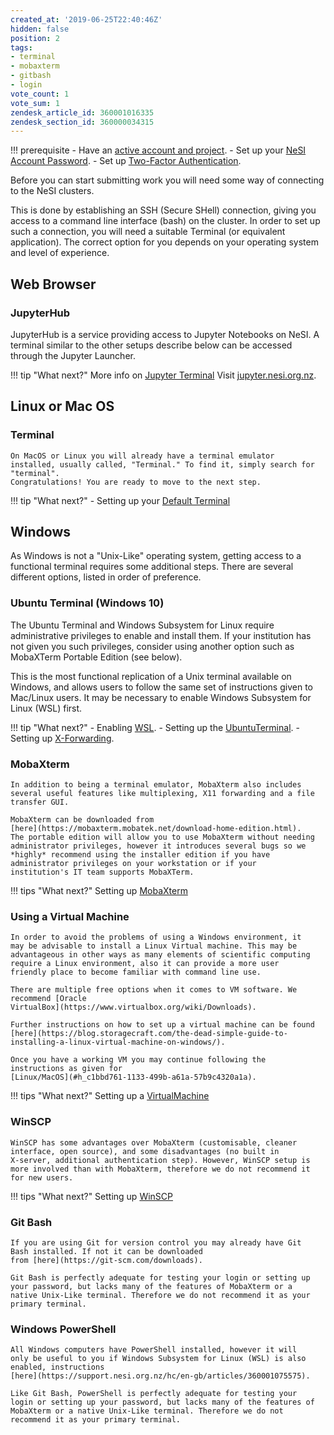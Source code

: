 ```yaml
---
created_at: '2019-06-25T22:40:46Z'
hidden: false
position: 2
tags:
- terminal
- mobaxterm
- gitbash
- login
vote_count: 1
vote_sum: 1
zendesk_article_id: 360001016335
zendesk_section_id: 360000034315
---
```


!!! prerequisite
     -   Have an [active account and
         project](https://support.nesi.org.nz/hc/en-gb/sections/360000196195-Accounts-Projects).
     -   Set up your [NeSI Account
         Password](https://support.nesi.org.nz/hc/en-gb/articles/360000335995).
     -   Set up [Two-Factor
         Authentication](https://support.nesi.org.nz/hc/en-gb/articles/360000203075).

Before you can start submitting work you will need some way of
connecting to the NeSI clusters.

This is done by establishing an SSH (Secure SHell) connection, giving
you access to a command line interface (bash) on the cluster. In order
to set up such a connection, you will need a suitable Terminal (or
equivalent application). The correct option for you depends on your
operating system and level of experience.

## Web Browser

### JupyterHub

JupyterHub is a service providing access to Jupyter Notebooks on
NeSI. A terminal similar to the other setups describe below can be
accessed through the Jupyter Launcher.

!!! tip "What next?"
    More info on [Jupyter Terminal](https://support.nesi.org.nz/hc/en-gb/articles/360001555615#jupyter-term) Visit [jupyter.nesi.org.nz](https://jupyter.nesi.org.nz/hub/).

## Linux or Mac OS

### Terminal

    On MacOS or Linux you will already have a terminal emulator
    installed, usually called, "Terminal." To find it, simply search for
    "terminal".  
    Congratulations! You are ready to move to the next step.

!!! tip "What next?"
    - Setting up your [Default Terminal](https://support.nesi.org.nz/hc/en-gb/articles/360000625535)

## Windows

As Windows is not a "Unix-Like" operating system, getting access to a
functional terminal requires some additional steps. There are several
different options, listed in order of preference.

### Ubuntu Terminal (Windows 10)

The Ubuntu Terminal and Windows Subsystem for Linux require
administrative privileges to enable and install them. If your
institution has not given you such privileges, consider using
another option such as MobaXTerm Portable Edition (see below).

This is the most functional replication of a Unix terminal available
on Windows, and allows users to follow the same set of instructions
given to Mac/Linux users. It may be necessary to enable Windows
Subsystem for Linux (WSL) first.

!!! tip "What next?"
    - Enabling [WSL](https://support.nesi.org.nz/hc/en-gb/articles/360001075575).
    - Setting up the [UbuntuTerminal](https://support.nesi.org.nz/hc/en-gb/articles/360001050575).
    - Setting up [X-Forwarding](https://support.nesi.org.nz/hc/en-gb/articles/4407442866703).

### MobaXterm

    In addition to being a terminal emulator, MobaXterm also includes
    several useful features like multiplexing, X11 forwarding and a file
    transfer GUI.

    MobaXterm can be downloaded from
    [here](https://mobaxterm.mobatek.net/download-home-edition.html).
    The portable edition will allow you to use MobaXterm without needing
    administrator privileges, however it introduces several bugs so we
    *highly* recommend using the installer edition if you have
    administrator privileges on your workstation or if your
    institution's IT team supports MobaXTerm.

!!! tips "What next?"
    Setting up [MobaXterm](https://support.nesi.org.nz/hc/en-gb/articles/360000624696)

### Using a Virtual Machine

    In order to avoid the problems of using a Windows environment, it
    may be advisable to install a Linux Virtual machine. This may be
    advantageous in other ways as many elements of scientific computing
    require a Linux environment, also it can provide a more user
    friendly place to become familiar with command line use.

    There are multiple free options when it comes to VM software. We
    recommend [Oracle
    VirtualBox](https://www.virtualbox.org/wiki/Downloads).

    Further instructions on how to set up a virtual machine can be found
    [here](https://blog.storagecraft.com/the-dead-simple-guide-to-installing-a-linux-virtual-machine-on-windows/).

    Once you have a working VM you may continue following the
    instructions as given for
    [Linux/MacOS](#h_c1bbd761-1133-499b-a61a-57b9c4320a1a).

!!! tips "What next?"
    Setting up a [VirtualMachine](https://blog.storagecraft.com/the-dead-simple-guide-to-installing-a-linux-virtual-machine-on-windows/)

### WinSCP

    WinSCP has some advantages over MobaXterm (customisable, cleaner
    interface, open source), and some disadvantages (no built in
    X-server, additional authentication step). However, WinSCP setup is
    more involved than with MobaXterm, therefore we do not recommend it
    for new users.

!!! tips "What next?"
    Setting up [WinSCP](https://support.nesi.org.nz/hc/en-gb/articles/360000584256)

### Git Bash

    If you are using Git for version control you may already have Git
    Bash installed. If not it can be downloaded
    from [here](https://git-scm.com/downloads).

    Git Bash is perfectly adequate for testing your login or setting up
    your password, but lacks many of the features of MobaXterm or a
    native Unix-Like terminal. Therefore we do not recommend it as your
    primary terminal.

### Windows PowerShell

    All Windows computers have PowerShell installed, however it will
    only be useful to you if Windows Subsystem for Linux (WSL) is also
    enabled, instructions
    [here](https://support.nesi.org.nz/hc/en-gb/articles/360001075575).

    Like Git Bash, PowerShell is perfectly adequate for testing your
    login or setting up your password, but lacks many of the features of
    MobaXterm or a native Unix-Like terminal. Therefore we do not
    recommend it as your primary terminal.